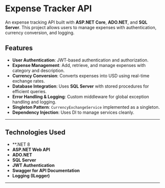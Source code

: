 # Expense Tracker API

An expense tracking API built with **ASP.NET Core**, **ADO.NET**, and **SQL Server**. This project allows users to manage expenses with authentication, currency conversion, and logging.

## Features
- **User Authentication**: JWT-based authentication and authorization.
- **Expense Management**: Add, retrieve, and manage expenses with category and description.
- **Currency Conversion**: Converts expenses into USD using real-time exchange rates.
- **Database Integration**: Uses **SQL Server** with stored procedures for efficient queries.
- **Error Handling & Logging**: Custom middleware for global exception handling and logging.
- **Singleton Pattern**: `CurrencyExchangeService` implemented as a singleton.
- **Dependency Injection**: Uses DI to manage services cleanly.

---

## Technologies Used
- **.NET 8
- **ASP.NET Web API**
- **ADO.NET**
- **SQL Server**
- **JWT Authentication**
- **Swagger for API Documentation**
- **Logging (ILogger)**

---
